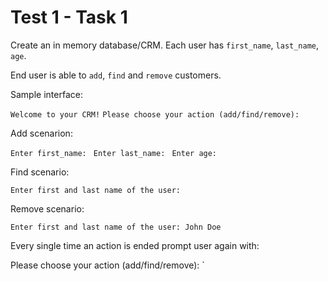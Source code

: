 # Test 1 - Task 1

Create an in memory database/CRM. Each user has `first_name`, `last_name`,
`age`.

End user is able to `add`, `find` and `remove` customers.

Sample interface:

`Welcome to your CRM!`
`Please choose your action (add/find/remove): `

Add scenarion:

`Enter first_name: `
`Enter last_name: `
`Enter age: `

Find scenario:

`Enter first and last name of the user: `

Remove scenario:

`Enter first and last name of the user: John Doe`

Every single time an action is ended prompt user again with:

Please choose your action (add/find/remove): `



